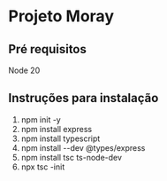 # Projeto Moray 



## Pré requisitos 

Node 20

## Instruções para instalação

1. npm init -y
2. npm install express
3. npm install typescript
4. npm install --dev @types/express
5. npm install tsc ts-node-dev
6. npx tsc -init

